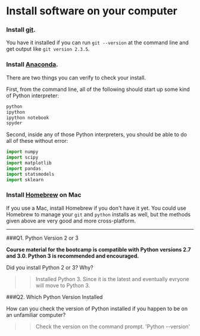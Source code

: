 # Install software on your computer


### Install [git](http://git-scm.com/).

You have it installed if you can run `git --version` at the command
line and get output like `git version 2.3.5`.


### Install [Anaconda](http://continuum.io/downloads).

There are two things you can verify to check your install.

First, from the command line, all of the following should start up
some kind of Python interpreter:

```bash
python
ipython
ipython notebook
spyder
```

Second, inside any of those Python interpreters, you should be able to
do all of these without error:

```python
import numpy
import scipy
import matplotlib
import pandas
import statsmodels
import sklearn
```

### Install [Homebrew](http://brew.sh/) on Mac

If you use a Mac, install Homebrew if you don't
have it yet. You could use Homebrew to manage your `git` and `python`
installs as well, but the methods given above are very good and more
cross-platform.

---

###Q1. Python Version 2 or 3

**Course material for the bootcamp is compatible with Python versions 2.7 and 3.0. Python 3 is recommended and encouraged.**  

Did you install Python 2 or 3? Why?  

>> Installed Python 3. Since it is the latest and eventually evryone will move to Python 3.

###Q2. Which Python Version Installed   

How can you check the version of Python installed if you happen to be on an unfamiliar computer?

>> Check the version on the command prompt. 'Python --version'

 


